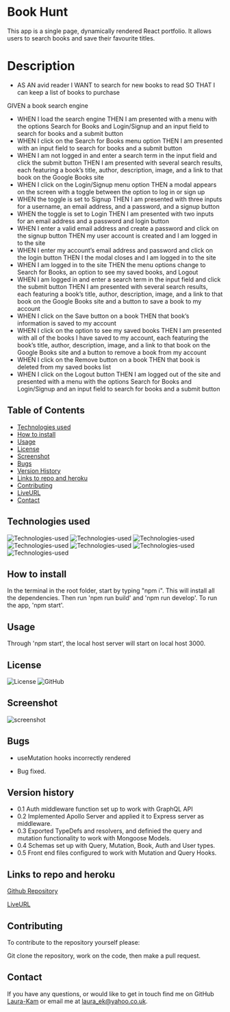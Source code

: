 # Book Hunt

This app is a single page, dynamically rendered React portfolio. It allows users to search books and save their favourite titles.

# Description

- AS AN avid reader
  I WANT to search for new books to read
  SO THAT I can keep a list of books to purchase

GIVEN a book search engine

- WHEN I load the search engine
  THEN I am presented with a menu with the options Search for Books and Login/Signup and an input field to search for books and a submit button
- WHEN I click on the Search for Books menu option
  THEN I am presented with an input field to search for books and a submit button
- WHEN I am not logged in and enter a search term in the input field and click the submit button
  THEN I am presented with several search results, each featuring a book’s title, author, description, image, and a link to that book on the Google Books site
- WHEN I click on the Login/Signup menu option
  THEN a modal appears on the screen with a toggle between the option to log in or sign up
- WHEN the toggle is set to Signup
  THEN I am presented with three inputs for a username, an email address, and a password, and a signup button
- WHEN the toggle is set to Login
  THEN I am presented with two inputs for an email address and a password and login button
- WHEN I enter a valid email address and create a password and click on the signup button
  THEN my user account is created and I am logged in to the site
- WHEN I enter my account’s email address and password and click on the login button
  THEN I the modal closes and I am logged in to the site
- WHEN I am logged in to the site
  THEN the menu options change to Search for Books, an option to see my saved books, and Logout
- WHEN I am logged in and enter a search term in the input field and click the submit button
  THEN I am presented with several search results, each featuring a book’s title, author, description, image, and a link to that book on the Google Books site and a button to save a book to my account
- WHEN I click on the Save button on a book
  THEN that book’s information is saved to my account
- WHEN I click on the option to see my saved books
  THEN I am presented with all of the books I have saved to my account, each featuring the book’s title, author, description, image, and a link to that book on the Google Books site and a button to remove a book from my account
- WHEN I click on the Remove button on a book
  THEN that book is deleted from my saved books list
- WHEN I click on the Logout button
  THEN I am logged out of the site and presented with a menu with the options Search for Books and Login/Signup and an input field to search for books and a submit button

## Table of Contents

- [Technologies used](#technologies-used)
- [How to install](#how-to-install)
- [Usage](#usage)
- [License](#license)
- [Screenshot](#screenshot)
- [Bugs](#bugs)
- [Version History](#Version-history)
- [Links to repo and heroku](#links-to-repo-and-heroku)
- [Contributing](#contributing)
- [LiveURL](#liveurl)
- [Contact](#contact)

## Technologies used

![Technologies-used](https://img.shields.io/badge/-Git-F05032?logo=Git&logoColor=white)
![Technologies-used](https://img.shields.io/badge/-JavaScript-007396?logo=JavaScript&logoColor=white)
![Technologies-used](https://img.shields.io/badge/-npm-CB3837?logo=npm&logoColor=white)
![Technologies-used](https://img.shields.io/badge/-Express-000000?logo=Express&logoColor=white)
![Technologies-used](https://img.shields.io/badge/-ReactJs-61DAFB?logo=react&logoColor=white&style=for-the-badge)
![Technologies-used](https://img.shields.io/badge/-HTML5-E34F26?logo=HTML5&logoColor=white)
![Technologies-used](https://img.shields.io/badge/-Node.js-339933?logo=Node.js&logoColor=white)

## How to install

In the terminal in the root folder, start by typing "npm i". This will install all the dependencies. Then run 'npm run build' and 'npm run develop'. To run the app, 'npm start'.

## Usage

Through 'npm start', the local host server will start on local host 3000.

## License

![License](https://img.shields.io/badge/license-MIT-blue.svg)
![GitHub](https://img.shields.io/badge/-GitHub-181717?logo=GitHub&logoColor=white)

## Screenshot

![screenshot](https://user-images.githubusercontent.com/104718053/204141083-438ec03f-6a68-42a4-b7f5-2d7f23c238a5.png)

## Bugs

- useMutation hooks incorrectly rendered

- Bug fixed.

## Version history

- 0.1 Auth middleware function set up to work with GraphQL API
- 0.2 Implemented Apollo Server and applied it to Express server as middleware.
- 0.3 Exported TypeDefs and resolvers, and definied the query and mutation functionality to work with Mongoose Models.
- 0.4 Schemas set up with Query, Mutation, Book, Auth and User types.
- 0.5 Front end files configured to work with Mutation and Query Hooks.

## Links to repo and heroku

[Github Repository](https://github.com/Laura-Kam/Book-Hunt/)

[LiveURL](https://obscure-woodland-85890.herokuapp.com/)

## Contributing

To contribute to the repository yourself please:

Git clone the repository, work on the code, then make a pull request.

## Contact

If you have any questions, or would like to get in touch find me on GitHub [Laura-Kam](https://github.com/Laura-Kam)
or email me at laura_ek@yahoo.co.uk.

